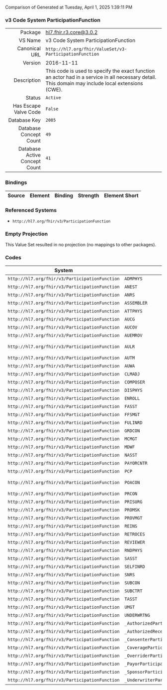 Comparison of 
Generated at Tuesday, April 1, 2025 1:39:11 PM

### v3 Code System ParticipationFunction

|      |     |
| ---: | --- |
| Package | hl7.fhir.r3.core@3.0.2 |
| VS Name | v3 Code System ParticipationFunction |
| Canonical URL | `http://hl7.org/fhir/ValueSet/v3-ParticipationFunction` |
| Version | 2016-11-11 |
| Description | This code is used to specify the exact function an actor had in a service in all necessary detail. This domain may include local extensions (CWE). |
| Status | `Active` |
| Has Escape Valve Code | `False` |
| Database Key | `2085` |
| Database Concept Count | `49` |
| Database Active Concept Count | `41` |
### Bindings

| Source | Element | Binding | Strength | Element Short |
| ------ | ------- | ------- | -------- | ------------- |

### Referenced Systems

* `http://hl7.org/fhir/v3/ParticipationFunction`
### Empty Projection

This Value Set resulted in no projection (no mappings to other packages).

### Codes

| System | Code | Display |
| ------ | ---- | ------- |
| `http://hl7.org/fhir/v3/ParticipationFunction` | `ADMPHYS` | admitting physician |
| `http://hl7.org/fhir/v3/ParticipationFunction` | `ANEST` | anesthesist |
| `http://hl7.org/fhir/v3/ParticipationFunction` | `ANRS` | anesthesia nurse |
| `http://hl7.org/fhir/v3/ParticipationFunction` | `ASSEMBLER` | assembly software |
| `http://hl7.org/fhir/v3/ParticipationFunction` | `ATTPHYS` | attending physician |
| `http://hl7.org/fhir/v3/ParticipationFunction` | `AUCG` | caregiver information receiver |
| `http://hl7.org/fhir/v3/ParticipationFunction` | `AUCOV` | consent overrider |
| `http://hl7.org/fhir/v3/ParticipationFunction` | `AUEMROV` | emergency overrider |
| `http://hl7.org/fhir/v3/ParticipationFunction` | `AULR` | legitimate relationship information receiver |
| `http://hl7.org/fhir/v3/ParticipationFunction` | `AUTM` | care team information receiver |
| `http://hl7.org/fhir/v3/ParticipationFunction` | `AUWA` | work area information receiver |
| `http://hl7.org/fhir/v3/ParticipationFunction` | `CLMADJ` | claims adjudication |
| `http://hl7.org/fhir/v3/ParticipationFunction` | `COMPOSER` | composer software |
| `http://hl7.org/fhir/v3/ParticipationFunction` | `DISPHYS` | discharging physician |
| `http://hl7.org/fhir/v3/ParticipationFunction` | `ENROLL` | enrollment broker |
| `http://hl7.org/fhir/v3/ParticipationFunction` | `FASST` | first assistant surgeon |
| `http://hl7.org/fhir/v3/ParticipationFunction` | `FFSMGT` | ffs management |
| `http://hl7.org/fhir/v3/ParticipationFunction` | `FULINRD` | fully insured |
| `http://hl7.org/fhir/v3/ParticipationFunction` | `GRDCON` | legal guardian consent author |
| `http://hl7.org/fhir/v3/ParticipationFunction` | `MCMGT` | managed care management |
| `http://hl7.org/fhir/v3/ParticipationFunction` | `MDWF` | midwife |
| `http://hl7.org/fhir/v3/ParticipationFunction` | `NASST` | nurse assistant |
| `http://hl7.org/fhir/v3/ParticipationFunction` | `PAYORCNTR` | payor contracting |
| `http://hl7.org/fhir/v3/ParticipationFunction` | `PCP` | primary care physician |
| `http://hl7.org/fhir/v3/ParticipationFunction` | `POACON` | healthcare power of attorney consent author |
| `http://hl7.org/fhir/v3/ParticipationFunction` | `PRCON` | personal representative consent author |
| `http://hl7.org/fhir/v3/ParticipationFunction` | `PRISURG` | primary surgeon |
| `http://hl7.org/fhir/v3/ParticipationFunction` | `PROMSK` | authorized provider masking author |
| `http://hl7.org/fhir/v3/ParticipationFunction` | `PROVMGT` | provider management |
| `http://hl7.org/fhir/v3/ParticipationFunction` | `REINS` | reinsures |
| `http://hl7.org/fhir/v3/ParticipationFunction` | `RETROCES` | retrocessionaires |
| `http://hl7.org/fhir/v3/ParticipationFunction` | `REVIEWER` | reviewer |
| `http://hl7.org/fhir/v3/ParticipationFunction` | `RNDPHYS` | rounding physician |
| `http://hl7.org/fhir/v3/ParticipationFunction` | `SASST` | second assistant surgeon |
| `http://hl7.org/fhir/v3/ParticipationFunction` | `SELFINRD` | self insured |
| `http://hl7.org/fhir/v3/ParticipationFunction` | `SNRS` | scrub nurse |
| `http://hl7.org/fhir/v3/ParticipationFunction` | `SUBCON` | subject of consent author |
| `http://hl7.org/fhir/v3/ParticipationFunction` | `SUBCTRT` | subcontracting risk |
| `http://hl7.org/fhir/v3/ParticipationFunction` | `TASST` | third assistant |
| `http://hl7.org/fhir/v3/ParticipationFunction` | `UMGT` | utilization management |
| `http://hl7.org/fhir/v3/ParticipationFunction` | `UNDERWRTNG` | underwriting |
| `http://hl7.org/fhir/v3/ParticipationFunction` | `_AuthorizedParticipationFunction` | AuthorizedParticipationFunction |
| `http://hl7.org/fhir/v3/ParticipationFunction` | `_AuthorizedReceiverParticipationFunction` | AuthorizedReceiverParticipationFunction |
| `http://hl7.org/fhir/v3/ParticipationFunction` | `_ConsenterParticipationFunction` | ConsenterParticipationFunction |
| `http://hl7.org/fhir/v3/ParticipationFunction` | `_CoverageParticipationFunction` | CoverageParticipationFunction |
| `http://hl7.org/fhir/v3/ParticipationFunction` | `_OverriderParticipationFunction` | OverriderParticipationFunction |
| `http://hl7.org/fhir/v3/ParticipationFunction` | `_PayorParticipationFunction` | PayorParticipationFunction |
| `http://hl7.org/fhir/v3/ParticipationFunction` | `_SponsorParticipationFunction` | SponsorParticipationFunction |
| `http://hl7.org/fhir/v3/ParticipationFunction` | `_UnderwriterParticipationFunction` | UnderwriterParticipationFunction |
